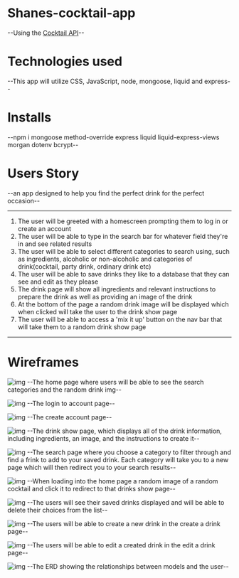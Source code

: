# Shanes-cocktail-app
--Using the [Cocktail API](https://www.thecocktaildb.com/api.php)--
# Technologies used
--This app will utilize CSS, JavaScript, node, mongoose, liquid and express--

# Installs
--npm i mongoose method-override express liquid liquid-express-views morgan dotenv bcrypt--

# Users Story
--an app designed to help you find the perfect drink for the perfect occasion--

---

1. The user will be greeted with a homescreen prompting them to log in or create an account
2. The user will be able to type in the search bar for whatever field they're in and see related results
3. The user will be able to select different categories to search using, such as ingredients, alcoholic or non-alcoholic and categories of drink(cocktail, party drink, ordinary drink etc)
4. The user will be able to save drinks they like to a database that they can see and edit as they please
5. The drink page will show all ingredients and relevant instructions to prepare the drink as well as providing an image of the drink
6. At the bottom of the page a random drink image will be displayed which when clicked will take the user to the drink show page
7. The user will be able to access a 'mix it up' button on the nav bar that will take them to a random drink show page
---

# Wireframes
![img](img/cock4.jpeg)
--The home page where users will be able to see the search categories and the random drink img--


![img](img/cock3.jpeg)
--The login to account page--


![img](img/cock3.jpeg)
--The create account page--


![img](img/cock2.jpeg)
--The drink show page, which displays all of the drink information, including ingredients, an image, and the instructions to create it--


![img](img/cock5.jpeg)
--The search page where you choose a category to filter through and find a frink to add to your saved drink. Each category will take you to a new page which will then redirect you to your search results--


![img](img/cock6.jpeg)
--When loading into the home page a random image of a random cocktail and click it to redirect to that drinks show page--


![img](img/cock1.jpeg)
--The users will see their saved drinks displayed and will be able to delete their choices from the list--


![img](img/cock3.jpeg)
--The users will be able to create a new drink in the create a drink page--


![img](img/cock7.jpeg)
--The users will be able to edit a created drink in the edit a drink page--


![img](img/cockDie.jpeg)
--The ERD showing the relationships between models and the user--